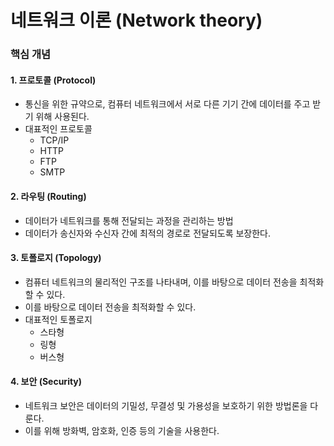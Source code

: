 # 네트워크 이론  (Network theory)
### 핵심 개념
#### 1. 프로토콜 (Protocol)
* 통신을 위한 규약으로, 컴퓨터 네트워크에서 서로 다른 기기 간에 데이터를 주고 받기 위해 사용된다.
* 대표적인 프로토콜
  * TCP/IP
  * HTTP
  * FTP
  * SMTP
#### 2. 라우팅 (Routing)
* 데이터가 네트워크를 통해 전달되는 과정을 관리하는 방법
* 데이터가 송신자와 수신자 간에 최적의 경로로 전달되도록 보장한다.
#### 3. 토폴로지 (Topology)
* 컴퓨터 네트워크의 물리적인 구조를 나타내며, 이를 바탕으로 데이터 전송을 최적화할 수 있다.
* 이를 바탕으로 데이터 전송을 최적화할 수 있다.
* 대표적인 토폴로지
  * 스타형
  * 링형
  * 버스형
#### 4. 보안 (Security)
* 네트워크 보안은 데이터의 기밀성, 무결성 및 가용성을 보호하기 위한 방법론을 다룬다.
* 이를 위해 방화벽, 암호화, 인증 등의 기술을 사용한다.

